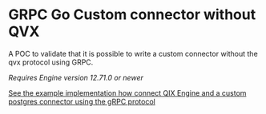 # GRPC Go Custom connector without QVX

A POC to validate that it is possible to write a custom connector without the qvx protocol using GRPC.

*Requires Engine version 12.71.0 or newer*

[See the example implementation how connect QIX Engine and a custom postgres connector using the gRPC protocol](/example/README.md)
